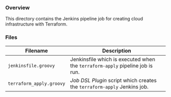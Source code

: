 ### Overview

This directory contains the Jenkins pipeline job for creating cloud infrastructure with Terraform.

### Files

| Filename                  | Description                                                                                      |
|---------------------------|--------------------------------------------------------------------------------------------------|
| `jenkinsfile.groovy`      | Jenkinsfile which is executed when the `terraform-apply` pipeline job is run.                    |
| `terraform_apply.groovy`  | *Job DSL Plugin* script which creates the `terraform-apply` Jenkins job.                         |